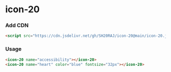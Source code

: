 # icon-20

### Add CDN
```html
<script src="https://cdn.jsdelivr.net/gh/SH20RAJ/icon-20@main/icon-20.js"></script>
```


### Usage

```html
<icon-20 name="accessibility"></icon-20>
<icon-20 name="heart" color="blue" fontsize="32px"></icon-20>
```
